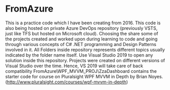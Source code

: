 # FromAzure

This is a practice code which I have been creating from 2016. This code is also being hosted on private Azure DevOps repository (previously VSTS, just like TFS but hosted on Microsoft cloud). Choosing the share some of the projects created and worked upon during learning to code and going through various concepts of C# .NET programming and Design Patterns involved in it.
All Folders inside repository represents different topics usually indicated by the folder name itself.
Use Visual Studio 2019 to open any solution inside this repository. Projects were created on different versions of Visual Studio over the time. Hence, VS 2019 will take care of back compatibility
FromAzure\WPF_MVVM_PROJ\ZzaDashboard contains the starter code for course on Pluralsight WPF MVVM in Depth by Brian Noyes. (http://www.pluralsight.com/courses/wpf-mvvm-in-depth)
